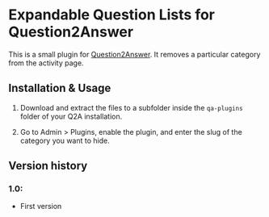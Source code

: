 
Expandable Question Lists for Question2Answer
=================================================

This is a small plugin for [Question2Answer](http://www.question2answer.org). It removes a particular category from the activity page.


Installation & Usage
-------------------------------------------------

1. Download and extract the files to a subfolder inside the `qa-plugins` folder of your Q2A installation.

2. Go to Admin > Plugins, enable the plugin, and enter the slug of the category you want to hide.


Version history
-------------------------------------------------

### 1.0:

- First version
